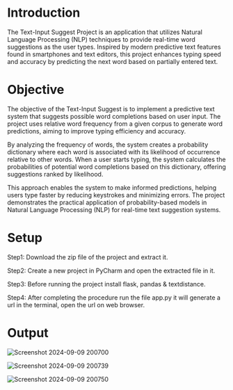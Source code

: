 # Introduction

The Text-Input Suggest Project is an application that utilizes Natural Language Processing (NLP) techniques to provide real-time word suggestions as the user types.
Inspired by modern predictive text features found in smartphones and text editors, this project enhances typing speed and accuracy by predicting the next word based on partially entered text.

# Objective

The objective of the Text-Input Suggest is to implement a predictive text system that suggests possible word completions based on user input. The project uses relative word frequency from a given corpus to generate word predictions, aiming to improve typing efficiency and accuracy.

By analyzing the frequency of words, the system creates a probability dictionary where each word is associated with its likelihood of occurrence relative to other words. When a user starts typing, the system calculates the probabilities of potential word completions based on this dictionary, offering suggestions ranked by likelihood.

This approach enables the system to make informed predictions, helping users type faster by reducing keystrokes and minimizing errors. The project demonstrates the practical application of probability-based models in Natural Language Processing (NLP) for real-time text suggestion systems.

# Setup
Step1: Download the zip file of the project and extract it.

Step2: Create a new project in PyCharm and open the extracted file in it.

Step3: Before running the project install flask, pandas & textdistance.

Step4: After completing the procedure run the file app.py it will generate a url in the terminal, open the url on web browser. 

# Output

![Screenshot 2024-09-09 200700](https://github.com/user-attachments/assets/367781f9-9efe-430e-a526-04a45f037ffa)

![Screenshot 2024-09-09 200739](https://github.com/user-attachments/assets/dce306a9-f20c-4473-a826-d87e0fd6e102)

![Screenshot 2024-09-09 200750](https://github.com/user-attachments/assets/9a399ad6-904e-48c0-8e1c-fea0a330d730)



